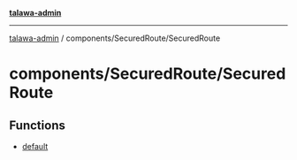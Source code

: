 [**talawa-admin**](../../../README.md)

***

[talawa-admin](../../../modules.md) / components/SecuredRoute/SecuredRoute

# components/SecuredRoute/SecuredRoute

## Functions

- [default](functions/default.md)
